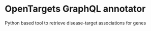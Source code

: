 # OpenTargets GraphQL annotator
Python based tool to retrieve disease-target associations for genes
